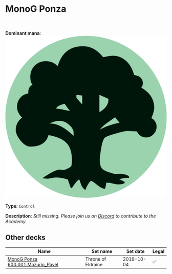 <!-- This page is automatically generated by Myr: do not update it manually. Changes directly applied here will be lost. -->
# MonoG Ponza
<br/>


**Dominant mana**: <img src="../resources/images/mana/G.png" class="dominant-mana-icon"/>

**Type**: `Control`

**Description**: _Still missing. Please join us on [Discord](https://discord.gg/fYQbpjjkQ3) to contribute to the Academy._








## **Other decks**

| Name | Set name | Set date | Legal |
| -----| -------- | -------- | ----- |
| <a target="_blank" href="https://www.mtggoldfish.com/deck/4673161">MonoG Ponza 600.001.Mazurin_Pavel</a>  | Throne of Eldraine | 2019-10-04 | ✅ |





